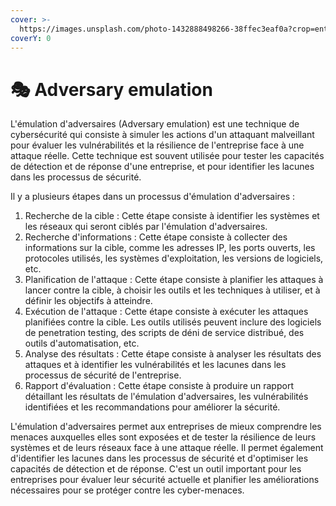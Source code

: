 ```yaml
---
cover: >-
  https://images.unsplash.com/photo-1432888498266-38ffec3eaf0a?crop=entropy&cs=tinysrgb&fm=jpg&ixid=MnwxOTcwMjR8MHwxfHNlYXJjaHwxfHxzdHJhdGVnaWMlMjB0ZXN0fGVufDB8fHx8MTY3NDgyNDQ2MQ&ixlib=rb-4.0.3&q=80
coverY: 0
---
```


# 🎭 Adversary emulation

L'émulation d'adversaires (Adversary emulation) est une technique de cybersécurité qui consiste à simuler les actions d'un attaquant malveillant pour évaluer les vulnérabilités et la résilience de l'entreprise face à une attaque réelle. Cette technique est souvent utilisée pour tester les capacités de détection et de réponse d'une entreprise, et pour identifier les lacunes dans les processus de sécurité.

Il y a plusieurs étapes dans un processus d'émulation d'adversaires :

1. Recherche de la cible : Cette étape consiste à identifier les systèmes et les réseaux qui seront ciblés par l'émulation d'adversaires.
2. Recherche d'informations : Cette étape consiste à collecter des informations sur la cible, comme les adresses IP, les ports ouverts, les protocoles utilisés, les systèmes d'exploitation, les versions de logiciels, etc.
3. Planification de l'attaque : Cette étape consiste à planifier les attaques à lancer contre la cible, à choisir les outils et les techniques à utiliser, et à définir les objectifs à atteindre.
4. Exécution de l'attaque : Cette étape consiste à exécuter les attaques planifiées contre la cible. Les outils utilisés peuvent inclure des logiciels de penetration testing, des scripts de déni de service distribué, des outils d'automatisation, etc.
5. Analyse des résultats : Cette étape consiste à analyser les résultats des attaques et à identifier les vulnérabilités et les lacunes dans les processus de sécurité de l'entreprise.
6. Rapport d'évaluation : Cette étape consiste à produire un rapport détaillant les résultats de l'émulation d'adversaires, les vulnérabilités identifiées et les recommandations pour améliorer la sécurité.

L'émulation d'adversaires permet aux entreprises de mieux comprendre les menaces auxquelles elles sont exposées et de tester la résilience de leurs systèmes et de leurs réseaux face à une attaque réelle. Il permet également d'identifier les lacunes dans les processus de sécurité et d'optimiser les capacités de détection et de réponse. C'est un outil important pour les entreprises pour évaluer leur sécurité actuelle et planifier les améliorations nécessaires pour se protéger contre les cyber-menaces.
